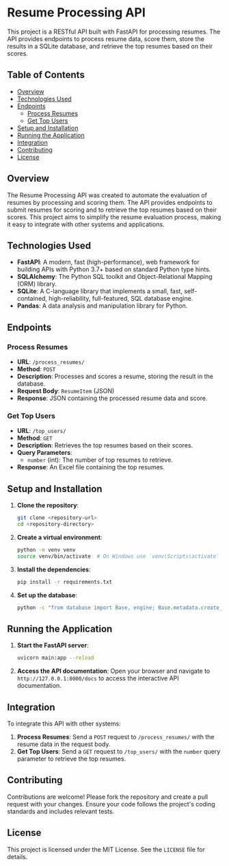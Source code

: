 # Resume Processing API

This project is a RESTful API built with FastAPI for processing resumes. The API provides endpoints to process resume data, score them, store the results in a SQLite database, and retrieve the top resumes based on their scores.

## Table of Contents
- [Overview](#overview)
- [Technologies Used](#technologies-used)
- [Endpoints](#endpoints)
  - [Process Resumes](#process-resumes)
  - [Get Top Users](#get-top-users)
- [Setup and Installation](#setup-and-installation)
- [Running the Application](#running-the-application)
- [Integration](#integration)
- [Contributing](#contributing)
- [License](#license)

## Overview
The Resume Processing API was created to automate the evaluation of resumes by processing and scoring them. The API provides endpoints to submit resumes for scoring and to retrieve the top resumes based on their scores. This project aims to simplify the resume evaluation process, making it easy to integrate with other systems and applications.

## Technologies Used
- **FastAPI**: A modern, fast (high-performance), web framework for building APIs with Python 3.7+ based on standard Python type hints.
- **SQLAlchemy**: The Python SQL toolkit and Object-Relational Mapping (ORM) library.
- **SQLite**: A C-language library that implements a small, fast, self-contained, high-reliability, full-featured, SQL database engine.
- **Pandas**: A data analysis and manipulation library for Python.

## Endpoints

### Process Resumes
- **URL**: `/process_resumes/`
- **Method**: `POST`
- **Description**: Processes and scores a resume, storing the result in the database.
- **Request Body**: `ResumeItem` (JSON)
- **Response**: JSON containing the processed resume data and score.

### Get Top Users
- **URL**: `/top_users/`
- **Method**: `GET`
- **Description**: Retrieves the top resumes based on their scores.
- **Query Parameters**:
  - `number` (int): The number of top resumes to retrieve.
- **Response**: An Excel file containing the top resumes.

## Setup and Installation
1. **Clone the repository**:
    ```sh
    git clone <repository-url>
    cd <repository-directory>
    ```

2. **Create a virtual environment**:
    ```sh
    python -m venv venv
    source venv/bin/activate  # On Windows use `venv\Scripts\activate`
    ```

3. **Install the dependencies**:
    ```sh
    pip install -r requirements.txt
    ```

4. **Set up the database**:
    ```sh
    python -c "from database import Base, engine; Base.metadata.create_all(bind=engine)"
    ```

## Running the Application
1. **Start the FastAPI server**:
    ```sh
    uvicorn main:app --reload
    ```

2. **Access the API documentation**:
    Open your browser and navigate to `http://127.0.0.1:8000/docs` to access the interactive API documentation.

## Integration
To integrate this API with other systems:
1. **Process Resumes**: Send a `POST` request to `/process_resumes/` with the resume data in the request body.
2. **Get Top Users**: Send a `GET` request to `/top_users/` with the `number` query parameter to retrieve the top resumes.

## Contributing
Contributions are welcome! Please fork the repository and create a pull request with your changes. Ensure your code follows the project's coding standards and includes relevant tests.

## License
This project is licensed under the MIT License. See the `LICENSE` file for details.